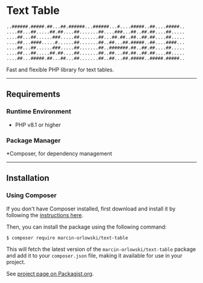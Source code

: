 # Text Table

```ascii
..######.#####.##...##.######...######...#....#####..##....#####..
....##...##.....##.##....##.......##....###...##..##.##....##.....
....##...##......###.....##.......##...##.##..##..##.##....##.....
....##...####.....#......##.......##..##...##.#####..##....####...
....##...##......###.....##.......##..#######.##..##.##....##.....
....##...##.....##.##....##.......##..##...##.##..##.##....##.....
....##...#####.##...##...##.......##..##...##.#####..#####.#####..
```

Fast and flexible PHP library for text tables.

---

## Requirements

### Runtime Environment

* PHP v8.1 or higher

### Package Manager

*Composer, for dependency management

---

## Installation

### Using Composer

If you don't have Composer installed, first download and install it by following the [instructions
here](https://getcomposer.org/).

Then, you can install the package using the following command:

```bash
$ composer require marcin-orlowski/text-table
```

This will fetch the latest version of the `marcin-orlowski/text-table` package and add it to your
`composer.json` file, making it available for use in your project.

See [project page on Packagist.org](https://packagist.org/packages/marcin-orlowski/text-table).
